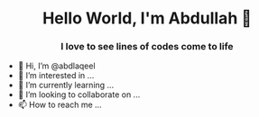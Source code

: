 <h1 align="center">Hello World, I'm Abdullah 👋 </h1>
<h3 align="center">I love to see lines of codes come to life</h3>

- 👋 Hi, I’m @abdlaqeel
- 👀 I’m interested in ...
- 🌱 I’m currently learning ...
- 💞️ I’m looking to collaborate on ...
- 📫 How to reach me ...

<!---
abdlaqeel/abdlaqeel is a ✨ special ✨ repository because its `README.md` (this file) appears on your GitHub profile.
You can click the Preview link to take a look at your changes.
--->

